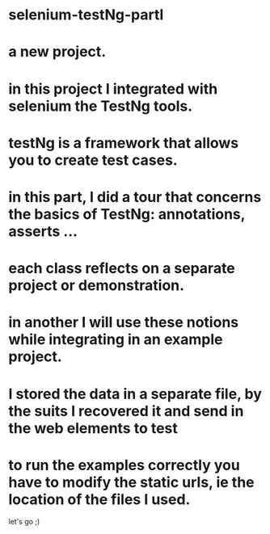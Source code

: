 # selenium-testNg-partI

# a new project.
  # in this project I integrated with selenium the TestNg tools.
  # testNg is a framework that allows you to create test cases.
  # in this part, I did a tour that concerns the basics of TestNg: annotations, asserts ...

  # each class reflects on a separate project or demonstration.

  # in another I will use these notions while integrating in an example project.

  # I stored the data in a separate file, by the suits I recovered it and send in the web elements to test

  # to run the examples correctly you have to modify the static urls, ie the location of the files I used.
let's go ;)
